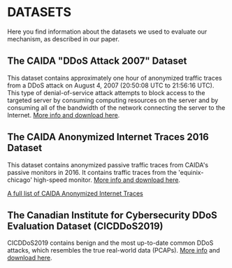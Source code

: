 # DATASETS

Here you find information about the datasets we used to evaluate our mechanism, as described in our paper.

## The CAIDA "DDoS Attack 2007" Dataset

This dataset contains approximately one hour of anonymized traffic traces from a DDoS attack on August 4, 2007 (20:50:08 UTC to 21:56:16 UTC). This type of denial-of-service attack attempts to block access to the targeted server by consuming computing resources on the server and by consuming all of the bandwidth of the network connecting the server to the Internet. [More info and download here](https://www.caida.org/catalog/datasets/ddos-20070804_dataset/).

## The CAIDA Anonymized Internet Traces 2016 Dataset

This dataset contains anonymized passive traffic traces from CAIDA's passive
monitors in 2016. It contains traffic traces from the 'equinix-chicago'
high-speed monitor. [More info and download here](https://catalog.caida.org/details/dataset/passive_2016_pcap). 

[A full list of CAIDA Anonymized Internet Traces](https://www.caida.org/catalog/datasets/passive_dataset_download/)

## The Canadian Institute for Cybersecurity DDoS Evaluation Dataset (CICDDoS2019) 

CICDDoS2019 contains benign and the most up-to-date common DDoS attacks, which resembles the true real-world data (PCAPs). [More info](https://www.unb.ca/cic/datasets/ddos-2019.html) and [download here](http://205.174.165.80/CICDataset/CICDDoS2019/Dataset/).
